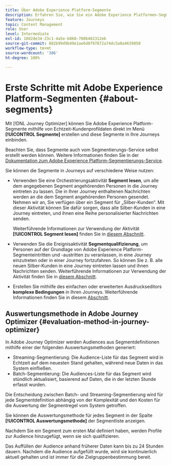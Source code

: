 ```yaml
---
title: Über Adobe Experience Platform-Segmente
description: Erfahren Sie, wie Sie ein Adobe Experience Platformen-Segment konfigurieren
feature: Journeys
topic: Content Management
role: User
level: Intermediate
exl-id: 10d2de34-23c1-4a5e-b868-700b462312eb
source-git-commit: 882b99d9b49e1ae6d0f97872a74dc5a8a4639050
workflow-type: tm+mt
source-wordcount: '386'
ht-degree: 100%

---
```


# Erste Schritte mit Adobe Experience Platform-Segmenten {#about-segments}

Mit [!DNL Journey Optimizer] können Sie Adobe Experience Platform-Segmente mithilfe von Echtzeit-Kundenprofildaten direkt im Menü **[!UICONTROL Segmente]** erstellen und diese Segmente in Ihre Journeys einbinden.

Beachten Sie, dass Segmente auch vom Segmentierungs-Service selbst erstellt werden können. Weitere Informationen finden Sie in der [Dokumentation zum Adobe Experience Platform-Segmentierungs-Service](https://experienceleague.adobe.com/docs/experience-platform/segmentation/home.html?lang=de).

Sie können die Segmente in Journeys auf verschiedene Weise nutzen:

* Verwenden Sie eine Orchestrierungsaktivität **Segment lesen**, um alle dem angegebenen Segment angehörenden Personen in die Journey eintreten zu lassen. Die in Ihrer Journey enthaltenen Nachrichten werden an die dem Segment angehörenden Personen gesendet. Nehmen wir an, Sie verfügen über ein Segment für „Silber-Kunden“. Mit dieser Aktivität können Sie dafür sorgen, dass alle Silber-Kunden in eine Journey eintreten, und ihnen eine Reihe personalisierter Nachrichten senden.

   Weiterführende Informationen zur Verwendung der Aktivität **[!UICONTROL Segment lesen]** finden Sie in [diesem Abschnitt](../building-journeys/read-segment.md#configuring-segment-trigger-activity).

* Verwenden Sie die Ereignisaktivität **Segmentqualifizierung**, um Personen auf der Grundlage von Adobe Experience Platform-Segmenteintritten und -austritten zu veranlassen, in eine Journey einzutreten oder in einer Journey fortzufahren. So können Sie z. B. alle neuen Silber-Kunden in eine Journey eintreten lassen und ihnen Nachrichten senden. Weiterführende Informationen zur Verwendung der Aktivität finden Sie in [diesem Abschnitt](../building-journeys/segment-qualification-events.md).

* Erstellen Sie mithilfe des einfachen oder erweiterten Ausdruckseditors **komplexe Bedingungen** in Ihren Journeys. Weiterführende Informationen finden Sie in diesem [Abschnitt](../building-journeys/condition-activity.md#using-a-segment).

## Auswertungsmethode in Adobe Journey Optimizer {#evaluation-method-in-journey-optimizer}

In Adobe Journey Optimizer werden Audiences aus Segmentdefinitionen mithilfe einer der folgenden Auswertungsmethoden generiert:

* Streaming-Segmentierung: Die Audience-Liste für das Segment wird in Echtzeit auf dem neuesten Stand gehalten, während neue Daten in das System einfließen.
* Batch-Segmentierung: Die Audiences-Liste für das Segment wird stündlich aktualisiert, basierend auf Daten, die in der letzten Stunde erfasst wurden.

Die Entscheidung zwischen Batch- und Streaming-Segmentierung wird für jede Segmentdefinition abhängig von der Komplexität und den Kosten für die Auswertung der Segmentregel vom System getroffen.

Sie können die Auswertungsmethode für jedes Segment in der Spalte **[!UICONTROL Auswertungsmethode]** der Segmentliste anzeigen.

Nachdem Sie ein Segment zum ersten Mal definiert haben, werden Profile zur Audience hinzugefügt, wenn sie sich qualifizieren.

Das Auffüllen der Audience anhand früherer Daten kann bis zu 24 Stunden dauern. Nachdem die Audience aufgefüllt wurde, wird sie kontinuierlich aktuell gehalten und ist immer für die Zielgruppenbestimmung bereit.
